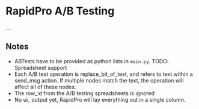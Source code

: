 # RapidPro A/B Testing

...

## Notes

* ABTests have to be provided as python lists in `main.py`. TODO: Spreadsheet support
* Each A/B test operation is replace_bit_of_text, and refers to text within
a send_msg action. If multiple nodes match the text, the operation will
affect all of these nodes.
* The row_id from the A/B testing spreadsheets is ignored
* No ui_ output yet, RapidPro will lay everything out in a single column.

